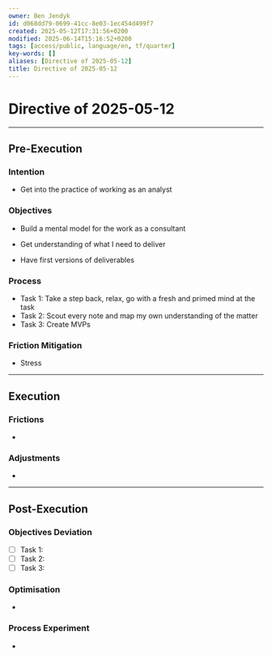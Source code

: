 ```yaml
---
owner: Ben Jendyk
id: d068dd79-0699-41cc-8e03-1ec454d499f7
created: 2025-05-12T17:31:56+0200
modified: 2025-06-14T15:16:52+0200
tags: [access/public, language/en, tf/quarter]
key-words: []
aliases: [Directive of 2025-05-12]
title: Directive of 2025-05-12
---
```


# Directive of 2025-05-12

---

## Pre-Execution

### Intention
<!-- What broader chief aim do you want to focus on today? -->
- Get into the practice of working as an analyst

### Objectives
<!-- Most critical task 1 – outcome-driven, not just an activity. -->
- Build a mental model for the work as a consultant
<!-- Most critical task 2 – make it concrete and measurable. -->
- Get understanding of what I need to deliver
<!-- Most critical task 3 – must fit within the day’s execution capacity. -->
-  Have first versions of deliverables

### Process
<!-- How will this be executed most efficiently? E.g., deep work session, batching tasks, specific tool usage. -->
- Task 1: Take a step back, relax, go with a fresh and primed mind at the task
- Task 2: Scout every note and map my own understanding of the matter
- Task 3: Create MVPs

### Friction Mitigation
<!-- What are the biggest risks to focus/execution today? E.g., distractions, decision fatigue, overplanning. -->
- Stress

---

## Execution

### Frictions
<!-- What slowed execution today? E.g., distractions, over-perfection, slow decision-making, unexpected blockers. -->
- 

### Adjustments
<!-- What tweaks were made mid-day to maintain efficiency? Only note direct changes to process. -->
- 

---

## Post-Execution

### Objectives Deviation
<!-- Did execution match expectation? If not, what caused deviation? -->
- [ ] Task 1:
- [ ] Task 2:  
- [ ] Task 3:  

### Optimisation
<!-- What execution inefficiency should be addressed tomorrow? Focus on a single high-leverage improvement. -->
- 

### Process Experiment
<!-- What **one small tweak** will be tested tomorrow to refine execution? Keep it experimental and specific. -->
- 
